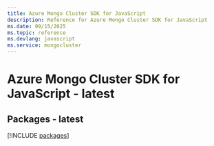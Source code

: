 ```yaml
---
title: Azure Mongo Cluster SDK for JavaScript
description: Reference for Azure Mongo Cluster SDK for JavaScript
ms.date: 09/15/2025
ms.topic: reference
ms.devlang: javascript
ms.service: mongocluster
---
```

# Azure Mongo Cluster SDK for JavaScript - latest
## Packages - latest
[!INCLUDE [packages](mongo-cluster-index.md)]